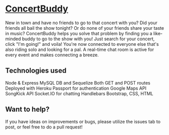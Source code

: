 # [ConcertBuddy](https://concertbuddy2.herokuapp.com/)

New in town and have no friends to go to that concert with you? Did your friends all bail the show tonight? Or do none of your friends share your taste in music? ConcertBuddy helps you solve that problem by finding you a like-minded buddy to go to the show with you! Just search for your concert, click "I'm going!" and voila! You're now connected to everyone else that's also riding solo and looking for a pal. A real-time chat room is active for every event and makes connecting a breeze.

## Technologies used

Node & Express
MySQL DB and Sequelize
Both GET and POST routes
Deployed with Heroku
Passport for authentication
Google Maps API
SongKick API
Socket.IO for chatting
Handlebars
Bootstrap, CSS, HTML

## Want to help?

If you have ideas on improvements or bugs, please utilize the issues tab to post, or feel free to do a pull request!

